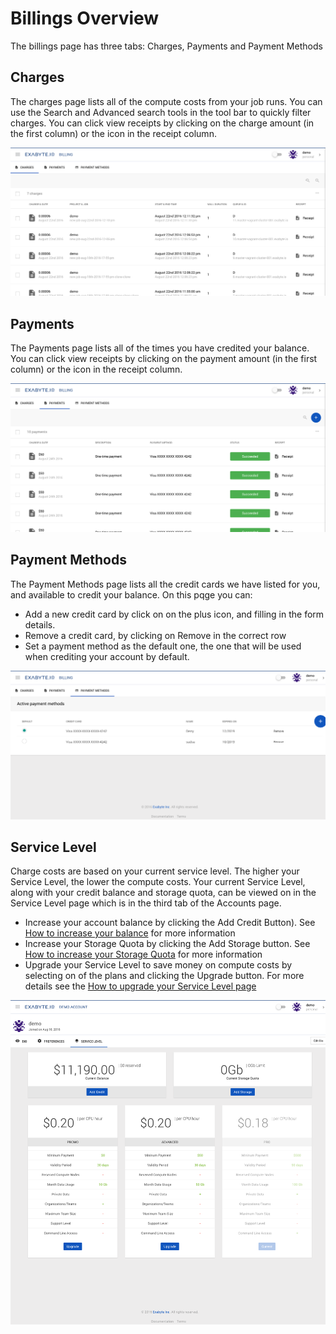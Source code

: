 # Billings Overview

The billings page has three tabs: Charges, Payments and Payment Methods

## Charges
The charges page lists all of the compute costs from your job runs. You can use the Search and Advanced search tools in the tool bar to quickly filter charges. You can click view receipts by clicking on the charge amount (in the first column) or the icon in the receipt column.

![Exabyte Registration Form](../images/Charges.png "Charges")

## Payments
The Payments page lists all of the times you have credited your balance. You can click view receipts by clicking on the payment amount (in the first column) or the icon in the receipt column.

![Exabyte Registration Form](../images/Payments.png "Payments")

## Payment Methods
The Payment Methods page lists all the credit cards we have listed for you, and available to credit your balance. On this pqge you can:

+ Add a new credit card by click on on the plus icon, and filling in the form details.
+ Remove a credit card, by clicking on Remove in the correct row
+ Set a payment method as the default one, the one that will be used when crediting your account by default.

![Exabyte Registration Form](../images/PaymentMethods.png "PaymentMethods")

## Service Level
Charge costs are based on your current service level. The higher your Service Level, the lower the compute costs. Your current Service Level, along with your credit balance and storage quota, can be viewed on in the Service Level page which is in the third tab of the Accounts page.

- Increase your account balance by clicking the Add Credit Button). See [How to increase your balance](/billing/how-to-add-credit.md) for more information
- Increase your Storage Quota by clicking the Add Storage button. See [How to increase your Storage Quota](/billing/how-to-add-storage.md) for more information
- Upgrade your Service Level to save money on compute costs by selecting on of the plans and clicking the Upgrade button. For more details see the [How to upgrade your Service Level page](/billing/how-to-upgrade-your-service-level.md)

![Exabyte Registration Form](../images/UserServiceLevel.png "ServiceLevel")
